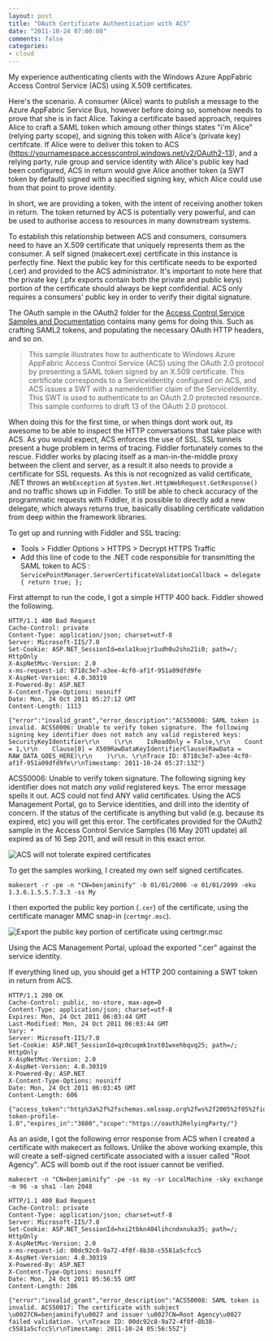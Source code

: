 ```yaml
---
layout: post
title: "OAuth Certificate Authentication with ACS"
date: "2011-10-24 07:00:00"
comments: false
categories:
- cloud
---
```


My experience authenticating clients with the Windows Azure AppFabric Access Control Service (ACS) using X.509 certificates.

Here's the scenario. A consumer (Alice) wants to publish a message to the Azure AppFabric Service Bus, however before doing so, somehow needs to prove that she is in fact Alice. Taking a certificate based approach, requires Alice to craft a SAML token which amoung other things states "i'm Alice" (relying party scope), and signing this token with Alice's (private key) certifcate. If Alice were to deliver this token to ACS (https://yournamespace.accesscontrol.windows.net/v2/OAuth2-13), and a relying party, rule group and service identity with Alice's public key had been configured, ACS in return would give Alice another token (a SWT token by default) signed with a specified signing key, which Alice could use from that point to prove identity.

In short, we are providing a token, with the intent of receiving another token in return. The token returned by ACS is potentially very powerful, and can be used to authorise access to resources in many downstream systems.

To establish this relationship between ACS and consumers, consumers need to have an X.509 certificate that uniquely represents them as the consumer. A self signed (makecert.exe) certificate in this instance is perfectly fine. Next the public key for this certificate needs to be exported (.cer) and provided to the ACS administrator. It's important to note here that the private key (.pfx exports contain both the private and public keys) portion of the certificate should always be kept confidential. ACS only requires a consumers' public key in order to verify their digital signature.

The OAuth sample in the OAuth2 folder for the [Access Control Service Samples and Documentation](http://go.microsoft.com/fwlink/?LinkId=213167) contains many gems for doing this. Such as crafting SAML2 tokens, and populating the necessary OAuth HTTP headers, and so on.

> This sample illustrates how to authenticate to Windows Azure AppFabric Access Control Service (ACS) using the OAuth 2.0 protocol by presenting a SAML token signed by an X.509 certificate. This certificate corresponds to a ServiceIdentity configured on ACS, and ACS issues a SWT with a nameidentifier claim of the ServiceIdentity. This SWT is used to authenticate to an OAuth 2.0 protected resource. This sample conforms to draft 13 of the OAuth 2.0 protocol.

When doing this for the first time, or when things dont work out, its awesome to be able to inspect the HTTP conversations that take place with ACS. As you would expect, ACS enforces the use of SSL. SSL tunnels present a huge problem in terms of tracing. Fiddler fortunately comes to the rescue. Fiddler works by placing itself as a man-in-the-middle proxy between the client and server, as a result it also needs to provide a certificate for SSL requests. As this is not recognized as valid certificate, .NET throws an `WebException` at `System.Net.HttpWebRequest.GetResponse()` and no traffic shows up in Fiddler. To still be able to check accuracy of the programmatic requests with Fiddler, it is possible to directly add a new delegate, which always returns true, basically disabling certificate validation from deep within the framework libraries.

To get up and running with Fiddler and SSL tracing:

*   Tools > Fiddler Options > HTTPS > Decrypt HTTPS Traffic
*   Add this line of code to the .NET code responsible for transmitting the SAML token to ACS : `ServicePointManager.ServerCertificateValidationCallback = delegate { return true; };`

First attempt to run the code, I got a simple HTTP 400 back. Fiddler showed the following.

    HTTP/1.1 400 Bad Request
    Cache-Control: private
    Content-Type: application/json; charset=utf-8
    Server: Microsoft-IIS/7.0
    Set-Cookie: ASP.NET_SessionId=mxla1kuojr1udh0u2sho21i0; path=/; HttpOnly
    X-AspNetMvc-Version: 2.0
    x-ms-request-id: 8718c3e7-a3ee-4cf0-af1f-951a09dfd9fe
    X-AspNet-Version: 4.0.30319
    X-Powered-By: ASP.NET
    X-Content-Type-Options: nosniff
    Date: Mon, 24 Oct 2011 05:27:12 GMT
    Content-Length: 1113
    
    {"error":"invalid_grant","error_description":"ACS50008: SAML token is invalid. ACS50006: Unable to verify token signature. The following signing key identifier does not match any valid registered keys: SecurityKeyIdentifier\r\n    (\r\n    IsReadOnly = False,\r\n    Count = 1,\r\n    Clause[0] = X509RawDataKeyIdentifierClause(RawData = RAW_DATA_GOES_HERE)\r\n    )\r\n. \r\nTrace ID: 8718c3e7-a3ee-4cf0-af1f-951a09dfd9fe\r\nTimestamp: 2011-10-24 05:27:13Z"}

ACS50006: Unable to verify token signature. The following signing key identifier does not match *any valid* registered keys. The error message spells it out. ACS could not find ANY valid certificates. Using the ACS Management Portal, go to Service identities, and drill into the identity of concern. If the status of the certificate is anything but valid (e.g. because its expired, etc) you will get this error. The certificates provided for the OAuth2 sample in the Access Control Service Samples (16 May 2011 update) all expired as of  16 Sep 2011, and will result in this exact error.

![ACS will not tolerate expired certificates](http://bencode.net/get/img/expired.cert.PNG)

To get the samples working, I created my own self signed certificates.

    makecert -r -pe -n "CN=benjaminify" -b 01/01/2000 -e 01/01/2099 -eku 1.3.6.1.5.5.7.3.3 -ss My

I then exported the public key portion (`.cer`) of the certificate, using the certificate manager MMC snap-in (`certmgr.msc`).

![Export the public key portion of certificate using certmgr.msc](http://bencode.net/get/img/export.public.key.PNG)

Using the ACS Management Portal, upload the exported ".cer" against the service identity.

If everything lined up, you should get a HTTP 200 containing a SWT token in return from ACS.

    HTTP/1.1 200 OK
    Cache-Control: public, no-store, max-age=0
    Content-Type: application/json; charset=utf-8
    Expires: Mon, 24 Oct 2011 06:03:44 GMT
    Last-Modified: Mon, 24 Oct 2011 06:03:44 GMT
    Vary: *
    Server: Microsoft-IIS/7.0
    Set-Cookie: ASP.NET_SessionId=qz0cuqmk1nxt01wxehbqvq25; path=/; HttpOnly
    X-AspNetMvc-Version: 2.0
    X-AspNet-Version: 4.0.30319
    X-Powered-By: ASP.NET
    X-Content-Type-Options: nosniff
    Date: Mon, 24 Oct 2011 06:03:45 GMT
    Content-Length: 606
    
    {"access_token":"http%3a%2f%2fschemas.xmlsoap.org%2fws%2f2005%2f05%2fidentity%2fclaims%2fnameidentifier=OAuth2SampleX509Identity&http%3a%2f%2fschemas.microsoft.com%2faccesscontrolservice%2f2010%2f07%2fclaims%2fidentityprovider=https%3a%2f%2fbensimmonds.accesscontrol.windows.net%2f&Audience=https%3a%2f%2foauth2RelyingParty%2f&ExpiresOn=1319439825&Issuer=https%3a%2f%2fbensimmonds.accesscontrol.windows.net%2f&HMACSHA256=uaSF%2fojN%2f4SBQd5p1IYurRu0B5hc6Pdz4uC9ChvqFE4%3d","token_type":"http://schemas.xmlsoap.org/ws/2009/11/swt-token-profile-1.0","expires_in":"3600","scope":"https://oauth2RelyingParty/"}


As an aside, I got the following error response from ACS when I created a certificate with makecert as follows. Unlike the above working example, this will create a self-signed certificate associated with a issuer called "Root Agency". ACS will bomb out if the root issuer cannot be verified.

    makecert -n "CN=benjaminify" -pe -ss my -sr LocalMachine -sky exchange -m 96 -a sha1 -len 2048

    HTTP/1.1 400 Bad Request
    Cache-Control: private
    Content-Type: application/json; charset=utf-8
    Server: Microsoft-IIS/7.0
    Set-Cookie: ASP.NET_SessionId=hxi2tbkn404lihcndxnuka35; path=/; HttpOnly
    X-AspNetMvc-Version: 2.0
    x-ms-request-id: 00dc92c8-9a72-4f0f-8b38-c5581a5cfcc5
    X-AspNet-Version: 4.0.30319
    X-Powered-By: ASP.NET
    X-Content-Type-Options: nosniff
    Date: Mon, 24 Oct 2011 05:56:55 GMT
    Content-Length: 286
    
    {"error":"invalid_grant","error_description":"ACS50008: SAML token is invalid. ACS50017: The certificate with subject \u0027CN=benjaminify\u0027 and issuer \u0027CN=Root Agency\u0027 failed validation. \r\nTrace ID: 00dc92c8-9a72-4f0f-8b38-c5581a5cfcc5\r\nTimestamp: 2011-10-24 05:56:55Z"}

